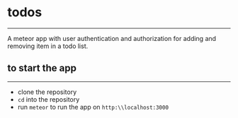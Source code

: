 # todos
---
A meteor app with user authentication and authorization for adding and removing
item in a todo list.

## to start the app
---
* clone the repository
* `cd` into the repository
* run `meteor` to run the app on `http:\\localhost:3000`
